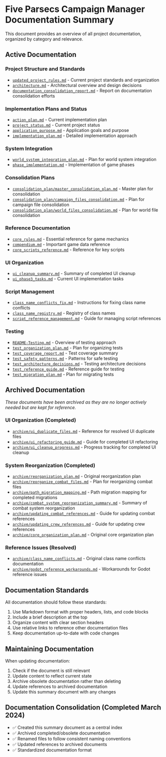 # Five Parsecs Campaign Manager Documentation Summary

This document provides an overview of all project documentation, organized by category and relevance.

## Active Documentation

### Project Structure and Standards
- [`updated_project_rules.md`](updated_project_rules.md) - Current project standards and organization
- [`architecture.md`](architecture.md) - Architectural overview and design decisions
- [`documentation_consolidation_report.md`](documentation_consolidation_report.md) - Report on documentation consolidation efforts

### Implementation Plans and Status
- [`action_plan.md`](action_plan.md) - Current implementation plan
- [`project_status.md`](project_status.md) - Current project status
- [`application_purpose.md`](application_purpose.md) - Application goals and purpose
- [`implementation_plan.md`](implementation_plan.md) - Detailed implementation approach

### System Integration
- [`world_system_integration_plan.md`](world_system_integration_plan.md) - Plan for world system integration
- [`phase_implementation.md`](phase_implementation.md) - Implementation of game phases

### Consolidation Plans
- [`consolidation_plan/master_consolidation_plan.md`](consolidation_plan/master_consolidation_plan.md) - Master plan for consolidation
- [`consolidation_plan/campaign_files_consolidation.md`](consolidation_plan/campaign_files_consolidation.md) - Plan for campaign file consolidation
- [`consolidation_plan/world_files_consolidation.md`](consolidation_plan/world_files_consolidation.md) - Plan for world file consolidation

### Reference Documentation
- [`core_rules.md`](core_rules.md) - Essential reference for game mechanics
- [`compendium.md`](compendium.md) - Important game data reference
- [`core_scripts_reference.md`](core_scripts_reference.md) - Reference for key scripts

### UI Organization
- [`ui_cleanup_summary.md`](ui_cleanup_summary.md) - Summary of completed UI cleanup
- [`ui_phase3_tasks.md`](ui_phase3_tasks.md) - Current UI implementation tasks

### Script Management
- [`class_name_conflicts_fix.md`](class_name_conflicts_fix.md) - Instructions for fixing class name conflicts
- [`class_name_registry.md`](class_name_registry.md) - Registry of class names
- [`script_reference_management.md`](script_reference_management.md) - Guide for managing script references

### Testing
- [`README-Testing.md`](README-Testing.md) - Overview of testing approach
- [`test_organization_plan.md`](test_organization_plan.md) - Plan for organizing tests
- [`test_coverage_report.md`](test_coverage_report.md) - Test coverage summary
- [`test_safety_patterns.md`](test_safety_patterns.md) - Patterns for safe testing
- [`test_architecture_decisions.md`](test_architecture_decisions.md) - Testing architecture decisions
- [`test_reference_guide.md`](test_reference_guide.md) - Reference guide for testing
- [`test_migration_plan.md`](test_migration_plan.md) - Plan for migrating tests

## Archived Documentation

*These documents have been archived as they are no longer actively needed but are kept for reference.*

### UI Organization (Completed)
- [`archive/ui_duplicate_files.md`](archive/ui_duplicate_files.md) - Reference for resolved UI duplicate files
- [`archive/ui_refactoring_guide.md`](archive/ui_refactoring_guide.md) - Guide for completed UI refactoring
- [`archive/ui_cleanup_progress.md`](archive/ui_cleanup_progress.md) - Progress tracking for completed UI cleanup

### System Reorganization (Completed)
- [`archive/reorganization_plan.md`](archive/reorganization_plan.md) - Original reorganization plan
- [`archive/reorganize_combat_files.md`](archive/reorganize_combat_files.md) - Plan for reorganizing combat files
- [`archive/path_migration_mapping.md`](archive/path_migration_mapping.md) - Path migration mapping for completed migrations
- [`archive/combat_system_reorganization_summary.md`](archive/combat_system_reorganization_summary.md) - Summary of combat system reorganization
- [`archive/updating_combat_references.md`](archive/updating_combat_references.md) - Guide for updating combat references
- [`archive/updating_crew_references.md`](archive/updating_crew_references.md) - Guide for updating crew references
- [`archive/core_organization_plan.md`](archive/core_organization_plan.md) - Original core organization plan

### Reference Issues (Resolved)
- [`archive/class_name_conflicts.md`](archive/class_name_conflicts.md) - Original class name conflicts documentation
- [`archive/godot_reference_workarounds.md`](archive/godot_reference_workarounds.md) - Workarounds for Godot reference issues

## Documentation Standards

All documentation should follow these standards:

1. Use Markdown format with proper headers, lists, and code blocks
2. Include a brief description at the top
3. Organize content with clear section headers
4. Use relative links to reference other documentation files
5. Keep documentation up-to-date with code changes

## Maintaining Documentation

When updating documentation:

1. Check if the document is still relevant
2. Update content to reflect current state
3. Archive obsolete documentation rather than deleting
4. Update references to archived documentation
5. Update this summary document with any changes

## Documentation Consolidation (Completed March 2024)
- ✅ Created this summary document as a central index
- ✅ Archived completed/obsolete documentation
- ✅ Renamed files to follow consistent naming conventions
- ✅ Updated references to archived documents
- ✅ Standardized documentation format 